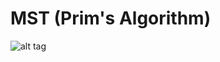 # MST (Prim's Algorithm)


![alt tag](http://www.geeksforgeeks.org/greedy-algorithms-set-5-prims-mst-for-adjacency-list-representation/)